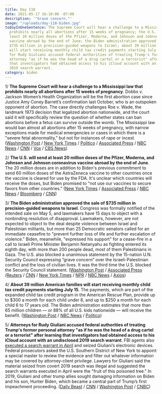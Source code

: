 ```yaml
---
title: Day 118
date: 2021-05-17 16:10:00 -07:00
description: '"Grave concern."'
image: "/uploads/day-118-biden.jpg"
todayInOneSentence: The Supreme Court will hear a challenge to a Mississippi law that
  prohibits nearly all abortions after 15 weeks of pregnancy; the U.S. will send at
  least 20 million doses of the Pfizer, Moderna, and Johnson and Johnson coronavirus
  vaccine abroad by the end of June; the Biden administration approved the sale of
  $735 million in precision-guided weapons to Israel; about 39 million American families
  will start receiving monthly child tax credit payments starting July 15; and attorneys
  for Rudy Giuliani accused federal authorities of treating Trump's former personal
  attorney "as if he was the head of a drug cartel or a terrorist" after learning
  that investigators had obtained access to his iCloud account with an undisclosed
  2019 search warrant.
category: biden
---
```


1/ **The Supreme Court will hear a challenge to a Mississippi law that prohibits nearly all abortions after 15 weeks of pregnancy**. Dobbs v. Jackson Women’s Health Organization will be the first abortion case since Justice Amy Coney Barrett’s confirmation last October, who is an outspoken opponent of abortion. The case directly challenges Roe v. Wade, the landmark 1973 decision that legalized abortion nationwide, and the court said it will specifically review the question of whether states can ban abortions before a fetus can survive outside the womb. The Mississippi law would ban almost all abortions after 15 weeks of pregnancy, with narrow exceptions made for medical emergencies or cases in which there is a "severe fetal abnormality," but not for instances of rape or incest. ([Washington Post](https://www.washingtonpost.com/politics/courts_law/supreme-court-abortion-roe-v-wade/2021/05/17/cdaf1dd6-b708-11eb-a6b1-81296da0339b_story.html) / [New York Times](https://www.nytimes.com/2021/05/17/us/supreme-court-abortion.html) / [Politico](https://www.politico.com/news/2021/05/17/supreme-court-abortion-case-roe-challenge-488983) / [Associated Press](https://apnews.com/article/supreme-court-abortion-15-week-ban-5d066a9dc0030a4f8297711f341c9f5a) / [NBC News](https://www.nbcnews.com/politics/supreme-court/supreme-court-consider-reviving-mississippi-abortion-law-n1267568) / [CNN](https://www.cnn.com/2021/05/17/politics/supreme-court-abortion-mississippi/index.html) / [Vox](https://www.vox.com/2021/5/17/22233440/supreme-court-abortion-roe-wade-dobbs-jackson-womens-health-amy-coney-barrett) / [CBS News](https://www.cbsnews.com/news/supreme-court-abortion-rights-case-mississippi/))

2/ **The U.S. will send at least 20 million doses of the Pfizer, Moderna, and Johnson and Johnson coronavirus vaccine abroad by the end of June**. The 20 million doses are in addition to Biden's previous commitment to send 60 million doses of the AstraZeneca vaccine to other countries once the vaccine is cleared for use by the FDA. It's unclear which countries will receive the doses, but Biden promised to "not use our vaccines to secure favors from other countries." ([New York Times](https://www.nytimes.com/2021/05/17/world/covid-vaccine-global-doses.html) / [Associated Press](https://apnews.com/article/coronavirus-vaccine-coronavirus-pandemic-health-government-and-politics-business-829ce28a27a7584345eb357e5ee5af61) / [NBC News](https://www.nbcnews.com/politics/white-house/biden-send-20-million-u-s-approved-vaccines-abroad-end-n1267596) / [Bloomberg](https://www.bloomberg.com/news/articles/2021-05-17/biden-to-send-u-s-authorized-vaccines-abroad-for-first-time?sref=MIBMEEoj) / [CNN](https://www.cnn.com/2021/05/17/politics/vaccines-global-sharing-biden-administration/index.html))

3/ **The Biden administration approved the sale of $735 million in precision-guided weapons to Israel**. Congress was formally notified of the intended sale on May 5, and lawmakers have 15 days to object with a nonbinding resolution of disapproval. Lawmakers, however, are not expected to object to the deal despite violence between Israel and Palestinian militants, but more than 25 Democratic senators called for an immediate ceasefire to "prevent further loss of life and further escalation of violence." Biden, meanwhile, "expressed his support" for a cease-fire in a call to Israeli Prime Minister Benjamin Netanyahu as fighting entered its eighth day, with more than 200 people dead, most of them Palestinians in Gaza. The U.S. also blocked a unanimous statement by the 15-nation U.N. Security Council expressing “grave concern” over the Israeli-Palestinian conflict and the loss of civilian lives. It was the third time the U.S. blocked the Security Council statement. ([Washington Post](https://www.washingtonpost.com/politics/2021/05/17/biden-administration-approves-735-million-weapons-sale-israel/) / [Associated Press](https://apnews.com/article/israel-palestinian-conflict-blinken-4aba5c0a3d4aeb07934b1993b62cc3fc) /[Reuters](https://www.reuters.com/business/aerospace-defense/biden-administration-approved-735-million-arms-sale-israel-sources-2021-05-17/) / [CNN](https://www.cnn.com/2021/05/17/politics/senators-ceasefire-middle-east/index.html) / [New York Times](https://www.nytimes.com/live/2021/05/17/world/israel-gaza-updates) / [NPR](https://www.npr.org/2021/05/17/997488653/israel-launches-new-strikes-as-gaza-conflict-enters-week-2) / [NBC News](https://www.nbcnews.com/news/world/no-sign-israel-gaza-violence-abating-amid-calls-end-bloodshed-n1267548) / [Axios](https://www.axios.com/biden-backs-gaza-ceasefire-call-with-netanyahu-befeb26a-2c87-41bb-8f5a-6e8d7652df85.html?stream=politics))

4/ **About 39 million American families will start receiving monthly child tax credit payments starting July 15**. The payments, which are part of the expanded child tax credit program in the American Rescue Plan, provide up to $300 a month for each child under 6, and up to $250 a month for each child 6 to 17 years old. The Biden administration estimates that more than 65 million children — or 88% of all U.S. kids nationwide — will receive the benefit. ([Washington Post](https://www.washingtonpost.com/us-policy/2021/05/17/biden-child-tax-benefit/) / [NBC News](https://www.nbcnews.com/politics/white-house/monthly-child-tax-credit-payments-start-hitting-bank-accounts-july-n1267535) / [Politico](https://www.politico.com/news/2021/05/17/child-tax-credit-payments-488969))

5/ **Attorneys for Rudy Giuliani accused federal authorities of treating Trump's former personal attorney "as if he was the head of a drug cartel or a terrorist" after learning that investigators had obtained access to his iCloud account with an undisclosed 2019 search warrant**. FBI agents also [executed a search warrant in April](https://whatthefuckjusthappenedtoday.com/2021/04/28/day-99/#2-federal-investigators-executed-sea) and seized Giuliani’s electronic devices. Federal prosecutors asked the U.S. Southern District of New York to appoint a special master to review the evidence and filter out whatever information may be covered by attorney-client privilege. Lawyers for Giuliani said the material seized from covert 2019 search was illegal and suggested the search warrants executed in April were the "fruit of this poisoned tree." In 2019, Giuliani and other trump allies sought damaging information on Biden and his son, Hunter Biden, which became a central part of Trump’s first impeachment proceeding. ([Daily Beast](https://www.thedailybeast.com/rudy-giuliani-says-he-is-being-treated-like-head-of-drug-cartel-after-raid-on-home-office) / [CNN](https://www.cnn.com/2021/05/17/politics/giuliani-search-review/index.html) / [Washington Post](https://www.washingtonpost.com/national-security/rudy-giuliani-investigation-cloud-data/2021/05/17/836753c4-b726-11eb-a5fe-bb49dc89a248_story.html) / [CNBC](https://www.cnbc.com/2021/05/17/rudy-giuliani-lawyers-cite-trump-communication-in-challenge-to-search-warrant.html))